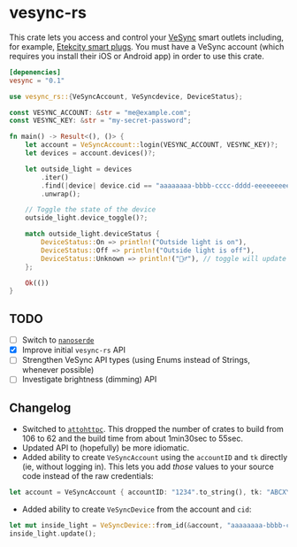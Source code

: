 # vesync-rs
This crate lets you access and control your [VeSync](https://www.vesync.com/) smart outlets including, for example, [Etekcity smart plugs](https://smile.amazon.com/gp/product/B074GVPYPY/). You must have a VeSync account (which requires you install their iOS or Android app) in order to use this crate.

```toml
[depenencies]
vesync = "0.1"
```

```rust
use vesync_rs::{VeSyncAccount, VeSyncdevice, DeviceStatus};

const VESYNC_ACCOUNT: &str = "me@example.com";
const VESYNC_KEY: &str = "my-secret-password";

fn main() -> Result<(), ()> {
    let account = VeSyncAccount::login(VESYNC_ACCOUNT, VESYNC_KEY)?;
    let devices = account.devices()?;

    let outside_light = devices
        .iter()
        .find(|device| device.cid == "aaaaaaaa-bbbb-cccc-dddd-eeeeeeeeeeee")
        .unwrap();

    // Toggle the state of the device
    outside_light.device_toggle()?;

    match outside_light.deviceStatus {
        DeviceStatus::On => println!("Outside light is on"),
        DeviceStatus::Off => println!("Outside light is off"),
        DeviceStatus::Unknown => println!("🤷‍♂️"), // toggle will update state, so this *should* be unreachable
    };

    Ok(())
}
```

## TODO
- [ ] Switch to [`nanoserde`](https://docs.rs/nanoserde/0.1.2/nanoserde/)
- [x] Improve initial `vesync-rs` API
- [ ] Strengthen VeSync API types (using Enums instead of Strings, whenever possible)
- [ ] Investigate brightness (dimming) API

## Changelog
* Switched to [`attohttpc`](https://github.com/sbstp/attohttpc). This dropped the number of crates to build from 106 to 62 and the build time from about 1min30sec to 55sec.
* Updated API to (hopefully) be more idiomatic.
* Added ability to create `VeSyncAccount` using the `accountID` and `tk` directly (ie, without logging in). This lets you add _those_ values to your source code instead of the raw credentials:

```rust
let account = VeSyncAccount { accountID: "1234".to_string(), tk: "ABCXYZ==".to_string() };
```

* Added ability to create `VeSyncDevice` from the account and `cid`:

```rust
let mut inside_light = VeSyncDevice::from_id(&account, "aaaaaaaa-bbbb-cccc-dddd-eeeeeeeeeeee");
inside_light.update();
```
